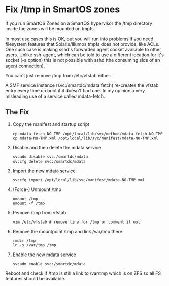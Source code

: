 # Fix /tmp in SmartOS zones

If you run SmartOS Zones on a SmartOS hypervisor the /tmp directory inside the zones will be mounted on tmpfs.

In most use cases this is OK, but you will run into problems if you need filesystem features that Solaris/Illumos tmpfs does not provide, like ACLs. One such case is making sshd's forwarded agent socket available to other users. Unlike ssh-agent, which can be told to use a different location for it's socket (-a option) this is not possible with sshd (the consuming side of an agent connection).

You can't just remove /tmp from /etc/vfstab either...

A SMF service instance (svc:/smartdc/mdata:fetch) re-creates the vfstab entry every time on boot if it doesn't find one. In my opinion a very misleading use of a service called mdata-fetch.

## The Fix

1. Copy the manifest and startup script
    ```
    cp mdata-fetch-NO-TMP /opt/local/lib/svc/method/mdata-fetch-NO-TMP
    cp mdata-NO-TMP.xml /opt/local/lib/svc/manifest/mdata-NO-TMP.xml
    ```
1. Disable and then delete the mdata service
    ```
    svcadm disable svc:/smartdc/mdata
    svccfg delete svc:/smartdc/mdata
    ```
1. Import the new mdata service
    ```
    svccfg import /opt/local/lib/svc/manifest/mdata-NO-TMP.xml
    ```
1. (Force-) Unmount /tmp
    ```
    umount /tmp
    umount -f /tmp
    ```
1. Remove /tmp from vfstab
    ```
    vim /etc/vfstab # remove line for /tmp or comment it out
    ```
1. Remove the mountpoint /tmp and link /var/tmp there
    ```
    rmdir /tmp
    ln -s /var/tmp /tmp
    ```
1. Enable the new mdata service
    ```
    svcadm enable svc:/smartdc/mdata
    ```

Reboot and check if /tmp is still a link to /var/tmp which is on ZFS so all FS features should be available.

